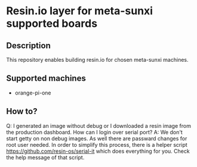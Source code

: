 # Resin.io layer for meta-sunxi supported boards

## Description
This repository enables building resin.io for chosen meta-sunxi machines.

## Supported machines
* orange-pi-one

## How to?

Q: I generated an image without debug or I downloaded a resin image from the production dashboard. How can I login over serial port?
A: We don't start getty on non debug images. As well there are passward changes for root user needed. In order to simplify this process, there is a helper script https://github.com/resin-os/serial-it which does everything for you. Check the help message of that script.

